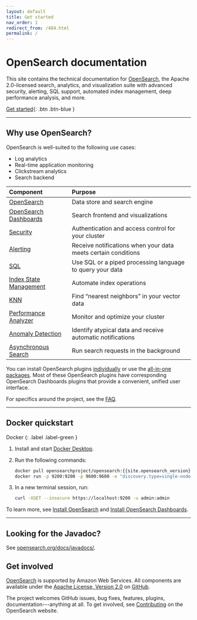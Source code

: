 ```yaml
---
layout: default
title: Get started
nav_order: 1
redirect_from: /404.html
permalink: /
---
```


# OpenSearch documentation

This site contains the technical documentation for [OpenSearch](https://opensearch.org/), the Apache 2.0-licensed search, analytics, and visualization suite with advanced security, alerting, SQL support, automated index management, deep performance analysis, and more.

[Get started](#docker-quickstart){: .btn .btn-blue }


---

## Why use OpenSearch?

OpenSearch is well-suited to the following use cases:

* Log analytics
* Real-time application monitoring
* Clickstream analytics
* Search backend

Component | Purpose
:--- | :---
[OpenSearch](docs/opensearch/) | Data store and search engine
[OpenSearch Dashboards](docs/opensearch-dashboards/) | Search frontend and visualizations
[Security](docs/security/) | Authentication and access control for your cluster
[Alerting](docs/alerting/) | Receive notifications when your data meets certain conditions
[SQL](docs/sql/) | Use SQL or a piped processing language to query your data
[Index State Management](docs/ism/) | Automate index operations
[KNN](docs/knn/) | Find “nearest neighbors” in your vector data
[Performance Analyzer](docs/pa/) | Monitor and optimize your cluster
[Anomaly Detection](docs/ad/) | Identify atypical data and receive automatic notifications
[Asynchronous Search](docs/async/) | Run search requests in the background

You can install OpenSearch plugins [individually](docs/opensearch/install/plugins/) or use the [all-in-one packages](docs/opensearch/install/). Most of these OpenSearch plugins have corresponding OpenSearch Dashboards plugins that provide a convenient, unified user interface.

For specifics around the project, see the [FAQ](https://opensearch.org/faq/).


---

## Docker quickstart
Docker
{: .label .label-green }

1. Install and start [Docker Desktop](https://www.docker.com/products/docker-desktop).
1. Run the following commands:

   ```bash
   docker pull opensearchproject/opensearch:{{site.opensearch_version}}
   docker run -p 9200:9200 -p 9600:9600 -e "discovery.type=single-node" opensearchproject/opensearch:{{site.opensearch_version}}
   ```

1. In a new terminal session, run:

   ```bash
   curl -XGET --insecure https://localhost:9200 -u admin:admin
   ```

To learn more, see [Install OpenSearch](docs/opensearch/install/) and [Install OpenSearch Dashboards](docs/opensearch-dashboards/install/).


---

## Looking for the Javadoc?

See [opensearch.org/docs/javadocs/](https://opensearch.org/docs/javadocs/).


## Get involved

[OpenSearch](https://opensearch.org) is supported by Amazon Web Services. All components are available under the [Apache License, Version 2.0](https://www.apache.org/licenses/LICENSE-2.0.html) on [GitHub](https://github.com/opensearch-project/).

The project welcomes GitHub issues, bug fixes, features, plugins, documentation---anything at all. To get involved, see [Contributing](https://opensearch.org/source.html) on the OpenSearch website.
